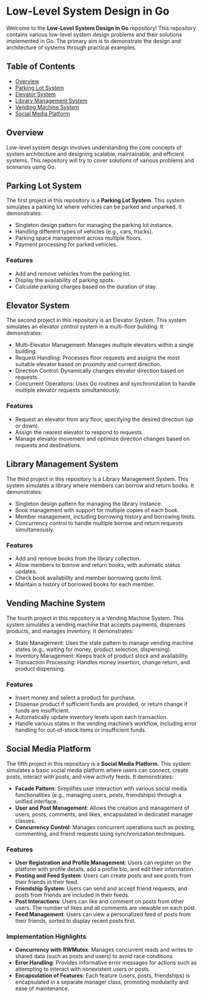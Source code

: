 # Low-Level System Design in Go

Welcome to the **Low-Level System Design in Go** repository! This repository contains various low-level system design problems and their solutions implemented in Go. The primary aim is to demonstrate the design and architecture of systems through practical examples.

## Table of Contents

- [Overview](#overview)
- [Parking Lot System](#parking-lot-system)
- [Elevator System](#elevator-system)
- [Library Management System](#library-management-system)
- [Vending Machine System](#vending-machine-system)
- [Social Media Platform](#social-media-platform)

## Overview

Low-level system design involves understanding the core concepts of system architecture and designing scalable, maintainable, and efficient systems. This repository will try to cover solutions of various problems and scenarios using Go.

## Parking Lot System

The first project in this repository is a **Parking Lot System**. This system simulates a parking lot where vehicles can be parked and unparked. It demonstrates:

- Singleton design pattern for managing the parking lot instance.
- Handling different types of vehicles (e.g., cars, trucks).
- Parking space management across multiple floors.
- Payment processing for parked vehicles.

### Features

- Add and remove vehicles from the parking lot.
- Display the availability of parking spots.
- Calculate parking charges based on the duration of stay.

## Elevator System

The second project in this repository is an Elevator System. This system simulates an elevator control system in a multi-floor building. It demonstrates:

- Multi-Elevator Management: Manages multiple elevators within a single building.
- Request Handling: Processes floor requests and assigns the most suitable elevator based on proximity and current direction.
- Direction Control: Dynamically changes elevator direction based on requests.
- Concurrent Operations: Uses Go routines and synchronization to handle multiple elevator requests simultaneously.

### Features

- Request an elevator from any floor, specifying the desired direction (up or down).
- Assign the nearest elevator to respond to requests.
- Manage elevator movement and optimize direction changes based on requests and destinations.

## Library Management System

The third project in this repository is a Library Management System. This system simulates a library where members can borrow and return books. It demonstrates:

- Singleton design pattern for managing the library instance.
- Book management with support for multiple copies of each book.
- Member management, including borrowing history and borrowing limits.
- Concurrency control to handle multiple borrow and return requests simultaneously.

### Features

- Add and remove books from the library collection.
- Allow members to borrow and return books, with automatic status updates.
- Check book availability and member borrowing quoto limit.
- Maintain a history of borrowed books for each member.

## Vending Machine System

The fourth project in this repository is a Vending Machine System. This system simulates a vending machine that accepts payments, dispenses products, and manages inventory. It demonstrates:

- State Management: Uses the state pattern to manage vending machine states (e.g., waiting for money, product selection, dispensing).
- Inventory Management: Keeps track of product stock and availability.
- Transaction Processing: Handles money insertion, change return, and product dispensing.
  
### Features
- Insert money and select a product for purchase.
- Dispense product if sufficient funds are provided, or return change if funds are insufficient.
- Automatically update inventory levels upon each transaction.
- Handle various states in the vending machine’s workflow, including error handling for out-of-stock items or insufficient funds.

## Social Media Platform

The fifth project in this repository is a **Social Media Platform**. This system simulates a basic social media platform where users can connect, create posts, interact with posts, and view activity feeds. It demonstrates:

- **Facade Pattern**: Simplifies user interaction with various social media functionalities (e.g., managing users, posts, friendships) through a unified interface.
- **User and Post Management**: Allows the creation and management of users, posts, comments, and likes, encapsulated in dedicated manager classes.
- **Concurrency Control**: Manages concurrent operations such as posting, commenting, and friend requests using synchronization techniques.
  
### Features

- **User Registration and Profile Management**: Users can register on the platform with profile details, add a profile bio, and edit their information.
- **Posting and Feed System**: Users can create posts and see posts from their friends in their feed.
- **Friendship System**: Users can send and accept friend requests, and posts from friends are included in their feeds.
- **Post Interactions**: Users can like and comment on posts from other users. The number of likes and all comments are viewable on each post.
- **Feed Management**: Users can view a personalized feed of posts from their friends, sorted to display recent posts first.
  
### Implementation Highlights

- **Concurrency with RWMutex**: Manages concurrent reads and writes to shared data (such as posts and users) to avoid race conditions.
- **Error Handling**: Provides informative error messages for actions such as attempting to interact with nonexistent users or posts.
- **Encapsulation of Features**: Each feature (users, posts, friendships) is encapsulated in a separate manager class, promoting modularity and ease of maintenance.

